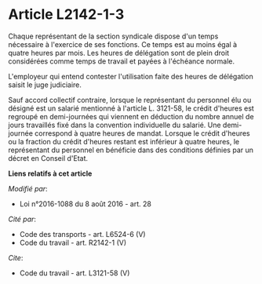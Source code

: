 # Article L2142-1-3

Chaque représentant de la section syndicale dispose d'un temps nécessaire à l'exercice de ses fonctions. Ce temps est au
moins égal à quatre heures par mois. Les heures de délégation sont de plein droit considérées comme temps de travail et
payées à l'échéance normale. 

L'employeur qui entend contester l'utilisation faite des heures de délégation saisit le juge judiciaire. 

Sauf accord collectif contraire, lorsque le représentant du personnel élu ou désigné est un salarié mentionné à l'article L.
3121-58, le crédit d'heures est regroupé en demi-journées qui viennent en déduction du nombre annuel de jours travaillés fixé
dans la convention individuelle du salarié. Une demi-journée correspond à quatre heures de mandat. Lorsque le crédit d'heures
ou la fraction du crédit d'heures restant est inférieur à quatre heures, le représentant du personnel en bénéficie dans des
conditions définies par un décret en Conseil d'Etat.

**Liens relatifs à cet article**

_Modifié par_:

  - Loi n°2016-1088 du 8 août 2016 - art. 28

_Cité par_:

  - Code des transports - art. L6524-6 (V)
  - Code du travail - art. R2142-1 (V)

_Cite_:

  - Code du travail - art. L3121-58 (V)
